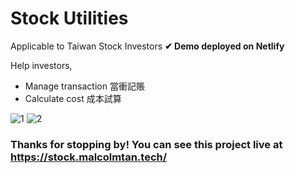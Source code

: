 # Stock Utilities

Applicable to Taiwan Stock Investors
**✔ Demo deployed on Netlify**

Help investors,
- Manage transaction 當衝記賬
- Calculate cost 成本試算

![1](https://github.com/mlclmtan/stock/blob/master/imagestock1.jpg)
![2](https://github.com/mlclmtan/stock/blob/master/imagestock2.jpg)
### Thanks for stopping by! You can see this project live at https://stock.malcolmtan.tech/
